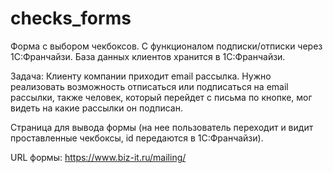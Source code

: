 # сhecks_forms

Форма с выбором чекбоксов. С функционалом подписки/отписки через 1С:Франчайзи.
База данных клиентов хранится в 1С:Франчайзи.

Задача: 
Клиенту компании приходит email рассылка. Нужно реализовать возможность отписаться или подписаться на email рассылки, 
также человек, который перейдет с письма по кнопке, мог видеть на какие рассылки он подписан.

Страница для вывода формы (на нее пользователь переходит и видит проставленные чекбоксы, id передаются в 1С:Франчайзи).

URL формы: https://www.biz-it.ru/mailing/

